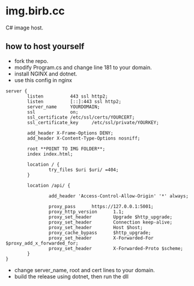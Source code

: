 # img.birb.cc

C# image host.

## how to host yourself

- fork the repo. 
- modify Program.cs and change line 181 to your domain.
- install NGINX and dotnet.
- use this config in nginx
```
server {
        listen          443 ssl http2;
        listen          [::]:443 ssl http2;
        server_name     YOURDOMAIN;
        ssl             on;
        ssl_certificate /etc/ssl/certs/YOURCERT;
        ssl_certificate_key     /etc/ssl/private/YOURKEY;

        add_header X-Frame-Options DENY;
        add_header X-Content-Type-Options nosniff;

        root **POINT TO IMG FOLDER**;
        index index.html;

        location / {
                try_files $uri $uri/ =404;
        }

        location /api/ {

                add_header 'Access-Control-Allow-Origin' '*' always;

                proxy_pass      https://127.0.0.1:5001;
                proxy_http_version      1.1;
                proxy_set_header        Upgrade $http_upgrade;
                proxy_set_header        Connection keep-alive;
                proxy_set_header        Host $host;
                proxy_cache_bypass      $http_upgrade;
                proxy_set_header        X-Forwarded-For $proxy_add_x_forwarded_for;
                proxy_set_header        X-Forwarded-Proto $scheme;
        }
}
```

- change server_name, root and cert lines to your domain.
- build the release using dotnet, then run the dll
